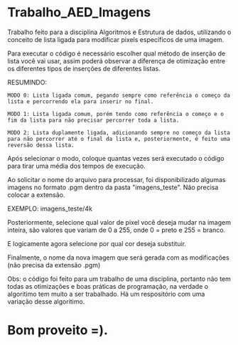 # Trabalho_AED_Imagens

Trabalho feito para a disciplina Algoritmos e Estrutura de dados, utilizando o conceito de lista ligada para modificar pixels específicos de uma imagem.

Para executar o código é necessário escolher qual método de inserção de lista você vai usar, assim poderá observar a diferença de otimização entre os diferentes tipos de inserções de diferentes listas.

RESUMINDO:

	MODO 0: Lista ligada comum, pegando sempre como referência o começo da lista e percorrendo ela para inserir no final.

	MODO 1: Lista ligada comum, porém tendo como referẽncia o começo e o fim da lista para não precisar percorrer toda a lista.

	MODO 2: Lista duplamente ligada, adicionando sempre no começo da lista para não percorrer até o final da lista e, posteriormente, é feito uma reversão dessa lista.

Após selecionar o modo, coloque quantas vezes será executado o código para tirar uma média dos tempos de execução.

Ao solicitar o nome do arquivo para processar, foi disponibilizado algumas imagens no formato .pgm dentro da pasta "imagens_teste". Não precisa colocar a extensão.

EXEMPLO: imagens_teste/4k

Posteriormente, selecione qual valor de pixel você deseja mudar na imagem inteira, são valores que variam de 0 a 255, onde 0 = preto e 255 = branco.

E logicamente agora selecione por qual cor deseja substituir.

Finalmente, o nome da nova imagem que será gerada com as modificações (não precisa da extensão .pgm)

Obs: o código foi feito para um trabalho de uma disciplina, portanto não tem todas as otimizações e boas práticas de programação, na verdade o algoritimo tem muito a ser trabalhado. Há um respositório com uma variação desse algoritimo.

Bom proveito =).
=======
